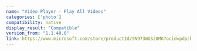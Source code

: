```yaml
---
name: "Video Player - Play All Videos"
categories: ['photo']
compatibility: native
display_result: "Compatible"
version_from: "1.1.40.0"
link: https://www.microsoft.com/store/productId/9N973WGS20MK?ocid=pdpshare
---
```

